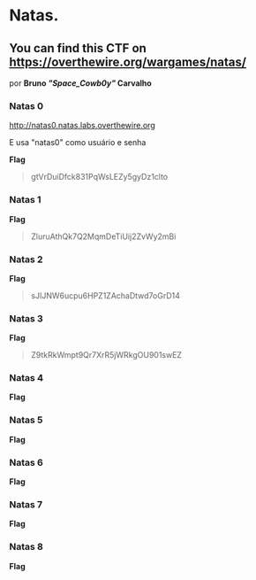 # Natas.
## You can find this CTF on https://overthewire.org/wargames/natas/

por **Bruno *"Space_Cowb0y"* Carvalho**


### Natas 0 

http://natas0.natas.labs.overthewire.org

E usa "natas0" como usuário e senha

**Flag**
>gtVrDuiDfck831PqWsLEZy5gyDz1clto

### Natas 1 

**Flag**
>ZluruAthQk7Q2MqmDeTiUij2ZvWy2mBi

### Natas 2 

**Flag**
>sJIJNW6ucpu6HPZ1ZAchaDtwd7oGrD14
### Natas 3

**Flag**
>Z9tkRkWmpt9Qr7XrR5jWRkgOU901swEZ
### Natas 4

**Flag**
>
### Natas 5

**Flag**
>
### Natas 6

**Flag**
>
### Natas 7

**Flag**
>
### Natas 8

**Flag**
>



